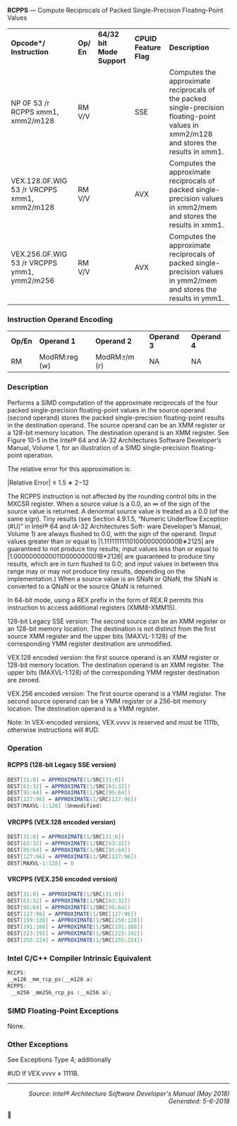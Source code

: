 <b>RCPPS</b> — Compute Reciprocals of Packed Single-Precision Floating-Point Values
<table>
	<tr>
		<td><b>Opcode*/ Instruction</b></td>
		<td><b>Op/ En</b></td>
		<td><b>64/32 bit Mode Support</b></td>
		<td><b>CPUID Feature Flag</b></td>
		<td><b>Description</b></td>
	</tr>
	<tr>
		<td>NP 0F 53 /r RCPPS xmm1, xmm2/m128</td>
		<td>RM V/V</td>
		<td></td>
		<td>SSE</td>
		<td>Computes the approximate reciprocals of the packed single-precision floating-point values in xmm2/m128 and stores the results in xmm1.</td>
	</tr>
	<tr>
		<td>VEX.128.0F.WIG 53 /r VRCPPS xmm1, xmm2/m128</td>
		<td>RM V/V</td>
		<td></td>
		<td>AVX</td>
		<td>Computes the approximate reciprocals of packed single-precision values in xmm2/mem and stores the results in xmm1.</td>
	</tr>
	<tr>
		<td>VEX.256.0F.WIG 53 /r VRCPPS ymm1, ymm2/m256</td>
		<td>RM V/V</td>
		<td></td>
		<td>AVX</td>
		<td>Computes the approximate reciprocals of packed single-precision values in ymm2/mem and stores the results in ymm1.</td>
	</tr>
</table>


### Instruction Operand Encoding
<table>
	<tr>
		<td><b>Op/En</b></td>
		<td><b>Operand 1</b></td>
		<td><b>Operand 2</b></td>
		<td><b>Operand 3</b></td>
		<td><b>Operand 4</b></td>
	</tr>
	<tr>
		<td>RM</td>
		<td>ModRM:reg (w)</td>
		<td>ModRM:r/m (r)</td>
		<td>NA</td>
		<td>NA</td>
	</tr>
</table>


### Description
Performs a SIMD computation of the approximate reciprocals of the four packed single-precision floating-point
values in the source operand (second operand) stores the packed single-precision floating-point results in the
destination operand. The source operand can be an XMM register or a 128-bit memory location. The destination
operand is an XMM register. See Figure 10-5 in the Intel® 64 and IA-32 Architectures Software Developer’s
Manual, Volume 1, for an illustration of a SIMD single-precision floating-point operation.

The relative error for this approximation is:

|Relative Error| ≤ 1.5 ∗ 2−12

The RCPPS instruction is not affected by the rounding control bits in the MXCSR register. When a source value is a
0.0, an ∞ of the sign of the source value is returned. A denormal source value is treated as a 0.0 (of the same sign).
Tiny results (see Section 4.9.1.5, “Numeric Underflow Exception (\#U)” in Intel® 64 and IA-32 Architectures Soft-
ware Developer’s Manual, Volume 1) are always flushed to 0.0, with the sign of the operand. (Input values greater
than or equal to |1.11111111110100000000000B∗2125| are guaranteed to not produce tiny results; input values
less than or equal to |1.00000000000110000000001B\*2126| are guaranteed to produce tiny results, which are in
turn flushed to 0.0; and input values in between this range may or may not produce tiny results, depending on the
implementation.) When a source value is an SNaN or QNaN, the SNaN is converted to a QNaN or the source QNaN
is returned.

In 64-bit mode, using a REX prefix in the form of REX.R permits this instruction to access additional registers
(XMM8-XMM15).

128-bit Legacy SSE version: The second source can be an XMM register or an 128-bit memory location. The destination
 is not distinct from the first source XMM register and the upper bits (MAXVL-1:128) of the corresponding
YMM register destination are unmodified.

VEX.128 encoded version: the first source operand is an XMM register or 128-bit memory location. The destination
operand is an XMM register. The upper bits (MAXVL-1:128) of the corresponding YMM register destination are
zeroed.

VEX.256 encoded version: The first source operand is a YMM register. The second source operand can be a YMM
register or a 256-bit memory location. The destination operand is a YMM register.

Note: In VEX-encoded versions, VEX.vvvv is reserved and must be 1111b, otherwise instructions will \#UD.

### Operation


#### RCPPS (128-bit Legacy SSE version)
```java
DEST[31:0] ← APPROXIMATE(1/SRC[31:0])
DEST[63:32] ← APPROXIMATE(1/SRC[63:32])
DEST[95:64] ← APPROXIMATE(1/SRC[95:64])
DEST[127:96] ← APPROXIMATE(1/SRC[127:96])
DEST[MAXVL-1:128] (Unmodified)
```
#### VRCPPS (VEX.128 encoded version)
```java
DEST[31:0] ← APPROXIMATE(1/SRC[31:0])
DEST[63:32] ← APPROXIMATE(1/SRC[63:32])
DEST[95:64] ← APPROXIMATE(1/SRC[95:64])
DEST[127:96] ← APPROXIMATE(1/SRC[127:96])
DEST[MAXVL-1:128] ← 0
```
#### VRCPPS (VEX.256 encoded version)
```java
DEST[31:0] ← APPROXIMATE(1/SRC[31:0])
DEST[63:32] ← APPROXIMATE(1/SRC[63:32])
DEST[95:64] ← APPROXIMATE(1/SRC[95:64])
DEST[127:96] ← APPROXIMATE(1/SRC[127:96])
DEST[159:128] ← APPROXIMATE(1/SRC[159:128])
DEST[191:160] ← APPROXIMATE(1/SRC[191:160])
DEST[223:192] ← APPROXIMATE(1/SRC[223:192])
DEST[255:224] ← APPROXIMATE(1/SRC[255:224])
```
### Intel C/C++ Compiler Intrinsic Equivalent
```c
RCCPS:
__m128 _mm_rcp_ps(__m128 a)
RCPPS:
 __m256 _mm256_rcp_ps (__m256 a);
```
### SIMD Floating-Point Exceptions
None.

### Other Exceptions

See Exceptions Type 4; additionally
<p>#UD
If VEX.vvvv ≠ 1111B.

 --- 
<p align="right"><i>Source: Intel® Architecture Software Developer's Manual (May 2018)<br>Generated: 5-6-2018</i></p>
